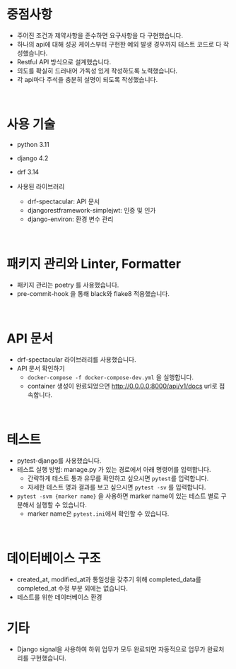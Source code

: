 # 중점사항

- 주어진 조건과 제약사항을 준수하면 요구사항을 다 구현했습니다.
- 하나의 api에 대해 성공 케이스부터 구현한 예외 발생 경우까지 테스트 코드로 다 작성했습니다.
- Restful API 방식으로 설계했습니다.
- 의도를 확실히 드러내어 가독성 있게 작성하도록 노력했습니다.
- 각 api마다 주석을 충분히 설명이 되도록 작성했습니다.

<br>

# 사용 기술

- python 3.11
- django 4.2
- drf 3.14

- 사용된 라이브러리
    - drf-spectacular: API 문서
    - djangorestframework-simplejwt: 인증 및 인가
    - django-environ: 환경 변수 관리

<br>

# 패키지 관리와 Linter, Formatter

- 패키지 관리는 poetry 를 사용했습니다.
- pre-commit-hook 을 통해 black와 flake8 적용했습니다.

<br>

# API 문서

- drf-spectacular 라이브러리를 사용했습니다.
- API 문서 확인하기
    - `docker-compose -f docker-compose-dev.yml` 을 실행합니다.
    - container 생성이 완료되었으면 http://0.0.0.0:8000/api/v1/docs url로 접속합니다.

<br>

# 테스트

- pytest-django를 사용했습니다.
- 테스트 실행 방법: manage.py 가 있는 경로에서 아래 명령어를 입력합니다.
    - 간략하게 테스트 통과 유무를 확인하고 싶으시면 `pytest`를 입력합니다.
    - 자세한 테스트 명과 결과를 보고 싶으시면 `pytest -sv` 를 입력합니다.
- `pytest -svm {marker name}` 을 사용하면 marker name이 있는 테스트 별로 구분해서 실행할 수 있습니다.
    - marker name은 `pytest.ini`에서 확인할 수 있습니다.

<br>

# 데이터베이스 구조

- created_at, modified_at과 통일성을 갖추기 위해 completed_data를 completed_at 수정 부분 외에는 없습니다.
- 테스트를 위한 데이터베이스 환경


# 기타
- Django signal을 사용하여 하위 업무가 모두 완료되면 자동적으로 업무가 완료처리를 구현했습니다. 
